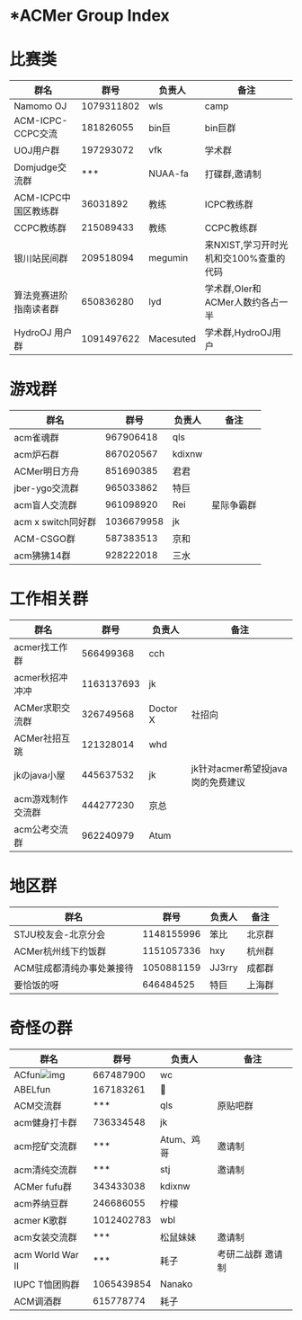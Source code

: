 # ***ACMer Group Index**

# 比赛类

| 群名              | 群号       | 负责人 | 备注    |
| ----------------- | ---------- | ------ | ------- |
| Namomo OJ         | 1079311802 | wls    | camp    |
| ACM-ICPC-CCPC交流 | 181826055  | bin巨  | bin巨群 |
| UOJ用户群 | 197293072  | vfk  | 学术群 |
| Domjudge交流群 | ***  | NUAA-fa  | 打碟群,邀请制 |
| ACM-ICPC中国区教练群 | 36031892  | 教练  | ICPC教练群 |
| CCPC教练群 | 215089433  | 教练  | CCPC教练群 |
| 银川站民间群 | 209518094  | megumin  | 来NXIST,学习开时光机和交100%查重的代码 |
| 算法竞赛进阶指南读者群 | 650836280  | lyd | 学术群,OIer和ACMer人数约各占一半 |
| HydroOJ 用户群 | 1091497622 | Macesuted | 学术群,HydroOJ用户 |


# 游戏群

| 群名               | 群号       | 负责人 | 备注       |
| ------------------ | ---------- | ------ | ---------- |
| acm雀魂群          | 967906418  | qls    |            |
| acm炉石群          | 867020567  | kdixnw |            |
| ACMer明日方舟      | 851690385  | 君君   |            |
| jber-ygo交流群     | 965033862  | 特巨   |            |
| acm盲人交流群      | 961098920  | Rei    | 星际争霸群 |
| acm x switch同好群 | 1036679958 | jk     |            |
| ACM-CSGO群 | 587383513 | 京和     |            |
| acm狒狒14群 | 928222018 | 三水 | |

# 工作相关群

| 群名              | 群号       | 负责人   | 备注                              |
| ----------------- | ---------- | -------- | --------------------------------- |
| acmer找工作群     | 566499368  | cch      |                                   |
| acmer秋招冲冲冲   | 1163137693 | jk       |                                   |
| ACMer求职交流群   | 326749568  | Doctor X | 社招向                            |
| ACMer社招互跳     | 121328014  | whd      |                                   |
| jkのjava小屋      | 445637532  | jk       | jk针对acmer希望投java岗的免费建议 |
| acm游戏制作交流群 | 444277230  | 京总     |                                   |
| acm公考交流群     | 962240979  | Atum     |                                   |

# 地区群

| 群名                      | 群号       | 负责人 | 备注   |
| ------------------------- | ---------- | ------ | ------ |
| STJU校友会-北京分会       | 1148155996 | 笨比   | 北京群 |
| ACMer杭州线下约饭群       | 1151057336 | hxy    | 杭州群 |
| ACM驻成都清纯办事处兼接待 | 1050881159 | JJ3rry | 成都群 |
| 要恰饭的呀                | 646484525  | 特巨   | 上海群 |


# 奇怪の群

| 群名                                                         | 群号       | 负责人     | 备注     |
| ------------------------------------------------------------ | ---------- | ---------- | -------- |
| ACfun![img](https://cdn.nlark.com/yuque/0/2021/png/148343/1628699544989-e8e8fabb-e27c-49d3-97e0-c9c803973996.png) | 667487900  | wc         |          |
| ABELfun                                                      | 167183261  | 🐏          |          |
| ACM交流群                                                    | ***        | qls        | 原贴吧群 |
| acm健身打卡群                                                | 736334548  | jk         |          |
| acm挖矿交流群                                                | *** | Atum、鸡哥 | 邀请制 |
| acm清纯交流群                                                | ***        | stj        | 邀请制   |
| ACMer fufu群                                                 | 343433038  | kdixnw     |          |
| acm养纳豆群                                                  | 246686055  | 柠檬       |          |
| acmer K歌群                                                  | 1012402783 | wbl        |          |
| acm女装交流群                                                | ***        | 松鼠妹妹        | 邀请制   |
| acm World War II | *** | 耗子 | 考研二战群 邀请制 |
| IUPC T恤团购群 | 1065439854 | Nanako |  |
| ACM调酒群 | 615778774 | 耗子 |  |


